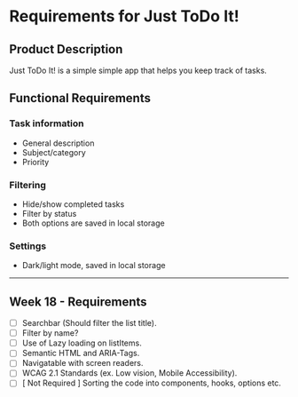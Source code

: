 # Requirements for Just ToDo It!
## Product Description

Just ToDo It! is a simple simple app that helps you keep track of tasks.
## Functional Requirements

### Task information
- General description
- Subject/category
- Priority

### Filtering
- Hide/show completed tasks
- Filter by status
- Both options are saved in local storage

### Settings
- Dark/light mode, saved in local storage

<hr>

## Week 18 - Requirements
- [ ] Searchbar (Should filter the list title).
- [ ] Filter by name?
- [ ] Use of Lazy loading on listItems.
- [ ] Semantic HTML and ARIA-Tags.
- [ ] Navigatable with screen readers.
- [ ] WCAG 2.1 Standards (ex. Low vision, Mobile Accessibility).
- [ ] [ Not Required ] Sorting the code into components, hooks, options etc.